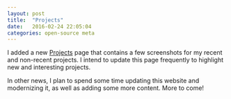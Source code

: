 ```yaml
---
layout: post
title:  "Projects"
date:   2016-02-24 22:05:04
categories: open-source meta
---
```


I added a new [Projects] page that contains a few screenshots for my recent and
non-recent projects. I intend to update this page frequently to highlight new
and interesting projects.

In other news, I plan to spend some time updating this website and modernizing
it, as well as adding some more content. More to come!

[Projects]: /projects

